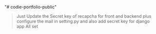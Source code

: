 "# codie-portfolio-public" 

>Just Update the
>Secret key of recapcha for front and backend plus  
>configure the mail in setting.py and also add secret key for django app 
>All set 



